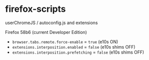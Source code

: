 # firefox-scripts
userChromeJS / autoconfig.js and extensions

Firefox 58b6 (current Developer Edition)
- `browser.tabs.remote.force-enable` = `true` (e10s ON)
- `extensions.interposition.enabled` = `false` (e10s shims OFF)
- `extensions.interposition.prefetching` = `false` (e10s shims OFF)
